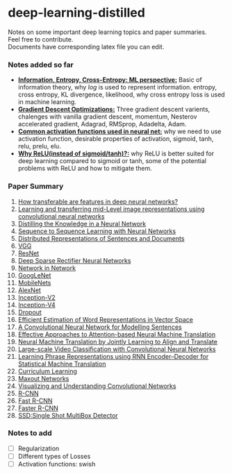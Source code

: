 # deep-learning-distilled
Notes on some important deep learning topics and paper summaries.</br>
Feel free to contribute.</br>
Documents have corresponding latex file you can edit.

### Notes added so far
* **[Information, Entropy, Cross-Entropy: ML perspective:](https://github.com/xashru/deep-learning-distilled/blob/master/pdf/notes/Information%2C%20Entropy%2C%20Cross-Entropy%20ML%20perspective.pdf)** Basic of information theory, why *log* is used to represent information. entropy, cross entropy, KL divergence, likelihood, why cross entropy loss is used in machine learning. 
* **[Gradient Descent Optimizations:](https://github.com/xashru/deep-learning-distilled/blob/master/pdf/notes/Gradient%20Descent%20Optimizations.pdf)** Three gradient descent varients, chalenges with vanilla gradient descent, momentum, Nesterov accelerated gradient, Adagrad, RMSprop, Adadelta, Adam.
* **[Common activation functions used in neural net:](https://github.com/xashru/deep-learning-distilled/blob/master/pdf/notes/Common%20activation%20functions%20used%20in%20neural%20net.pdf)** why we need to use activation function, desirable properties of activation, sigmoid, tanh, relu, prelu, elu.
* **[Why ReLU(instead of sigmoid/tanh)?:](https://github.com/xashru/deep-learning-distilled/blob/master/pdf/notes/Why%20ReLU.pdf)** why ReLU is better suited for deep learning compared to sigmoid or tanh, some of the potential problems with ReLU and how to mitigate them.

### Paper Summary
1. [How transferable are features in deep neural networks?](https://arxiv.org/abs/1411.1792)
2. [Learning and transferring mid-Level image representations using convolutional neural networks](http://www.cv-foundation.org/openaccess/content_cvpr_2014/papers/Oquab_Learning_and_Transferring_2014_CVPR_paper.pdf)
3. [Distilling the Knowledge in a Neural Network](https://arxiv.org/abs/1503.02531)
4. [Sequence to Sequence Learning with Neural Networks](https://github.com/xashru/deep-learning-distilled/blob/master/pdf/paper_summary/Sequence%20to%20Sequence%20Learning%20with%20Neural%20Networks.pdf)
5. [Distributed Representations of Sentences and Documents](https://github.com/xashru/deep-learning-distilled/blob/master/pdf/paper_summary/Distributed%20Representations%20of%20Sentences%20and%20Documents.pdf)
6. [VGG](https://github.com/xashru/deep-learning-distilled/blob/master/pdf/paper_summary/Very%20Deep%20Convolutional%20Networks%20for%20Large-Scale%20Image%20Recognition(VGG).pdf)
7. [ResNet](https://github.com/xashru/deep-learning-distilled/blob/master/pdf/paper_summary/Deep%20Residual%20Learning%20for%20Image%20Recognition.pdf)
8. [Deep Sparse Rectifier Neural Networks](https://github.com/xashru/deep-learning-distilled/blob/master/pdf/paper_summary/Deep%20Sparse%20Rectifier%20Neural%20Networks.pdf)
9. [Network in Network](https://github.com/xashru/deep-learning-distilled/blob/master/pdf/paper_summary/Network%20in%20Network.pdf)
10. [GoogLeNet](https://github.com/xashru/deep-learning-distilled/blob/master/pdf/paper_summary/Going%20deeper%20with%20convolutions.pdf)
11. [MobileNets](https://github.com/xashru/deep-learning-distilled/blob/master/pdf/paper_summary/MobileNets-Efficient%20Convolutional%20Neural%20Networks%20for%20Mobile%20Vision%20Applications.pdf)
12. [AlexNet](https://github.com/xashru/deep-learning-distilled/blob/master/pdf/paper_summary/ImageNet%20Classification%20with%20Deep%20Convolutional%20Neural%20Networks.pdf)
13. [Inception-V2](https://github.com/xashru/deep-learning-distilled/blob/master/pdf/paper_summary/Rethinking%20the%20Inception%20Architecture%20for%20Computer%20Vision.pdf)
14. [Inception-V4](https://github.com/xashru/deep-learning-distilled/blob/master/pdf/paper_summary/Inception-v4%2C%20Inception-ResNet%20and%20the%20Impact%20of%20Residual%20Connections%20on%20Learning.pdf)
15. [Dropout](https://github.com/xashru/deep-learning-distilled/blob/master/pdf/paper_summary/Dropout-%20A%20Simple%20Way%20to%20Prevent%20Neural%20Networks%20from%20Overfitting.pdf)
16. [Efficient Estimation of Word Representations in Vector Space](https://github.com/xashru/deep-learning-distilled/blob/master/pdf/paper_summary/Efficient%20Estimation%20of%20Word%20Representations%20in%20Vector%20Space.pdf)
17. [A Convolutional Neural Network for Modelling Sentences](https://github.com/xashru/deep-learning-distilled/blob/master/pdf/paper_summary/A%20Convolutional%20Neural%20Network%20for%20Modelling%20Sentences.pdf)
18. [Effective Approaches to Attention-based Neural Machine Translation](https://github.com/xashru/deep-learning-distilled/blob/master/pdf/paper_summary/Effective%20Approaches%20to%20Attention-based%20Neural%20Machine%20Translation.pdf)
19. [Neural Machine Translation by Jointly Learning to Align and Translate](https://github.com/xashru/deep-learning-distilled/blob/master/pdf/paper_summary/Neural%20Machine%20Translation%20by%20Jointly%20Learning%20to%20Align%20and%20Translate.pdf)
20. [Large-scale Video Classification with Convolutional Neural Networks](https://github.com/xashru/deep-learning-distilled/blob/master/pdf/paper_summary/Large-scale%20Video%20Classification%20with%20Convolutional%20Neural%20Networks.pdf)
21. [Learning Phrase Representations using RNN Encoder–Decoder for Statistical Machine Translation](https://github.com/xashru/deep-learning-distilled/blob/master/pdf/paper_summary/Learning%20Phrase%20Representations%20using%20RNN%20Encoder%E2%80%93Decoder%20for%20Statistical%20Machine%20Translation.pdf)
22. [Curriculum Learning](https://github.com/xashru/deep-learning-distilled/blob/master/pdf/paper_summary/Curriculum%20Learning.pdf)
23. [Maxout Networks](https://github.com/xashru/deep-learning-distilled/blob/master/pdf/paper_summary/Maxout%20Networks.pdf)
24. [Visualizing and Understanding Convolutional Networks](https://github.com/xashru/deep-learning-distilled/blob/master/pdf/paper_summary/Visualizing%20and%20Understanding%20Convolutional%20Networks.pdf)
25. [R-CNN](https://github.com/xashru/deep-learning-distilled/blob/master/pdf/paper_summary/Rich%20feature%20hierarchies%20for%20accurate%20object%20detection%20and%20semantic%20segmentation.pdf)
26. [Fast R-CNN](https://github.com/xashru/deep-learning-distilled/blob/master/pdf/paper_summary/Fast%20R-CNN.pdf)
27. [Faster R-CNN](https://github.com/xashru/deep-learning-distilled/blob/master/pdf/paper_summary/Faster%20R-CNN.pdf)
28. [SSD:Single Shot MultiBox Detector](https://github.com/xashru/deep-learning-distilled/blob/master/pdf/paper_summary/SSD-Single%20Shot%20MultiBox%20Detector.pdf)

### Notes to add
- [ ] Regularization
- [ ] Different types of Losses
- [ ] Activation functions: swish
